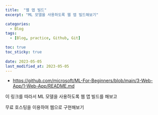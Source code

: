 ```yaml
---
title:  "웹 앱 빌드"
excerpt: "ML 모델을 사용하도록 웹 앱 빌드해보기"

categories:
  - Blog
tags:
  - [Blog, practice, Github, Git]

toc: true
toc_sticky: true
 
date: 2023-05-05
last_modified_at: 2023-05-05
---
```


* https://github.com/microsoft/ML-For-Beginners/blob/main/3-Web-App/1-Web-App/README.md 

이 링크를 따라서 ML 모델을 사용하도록 웹 앱 빌드를 해보고

무료 호스팅을 이용하여 웹으로 구현해보기
